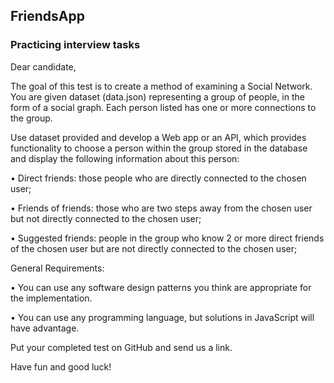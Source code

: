 ## FriendsApp

### Practicing interview tasks

Dear candidate,

The goal of this test is to create a method of examining a Social Network. You are given dataset (data.json) representing a group of people, in the form of a social graph. Each person listed has one or more connections to the group.

Use dataset provided and develop a Web app or an API, which provides functionality to choose a person within the group stored in the database and display the following information about this person:

• Direct friends: those people who are directly connected to the chosen user;

• Friends of friends: those who are two steps away from the chosen user but not directly connected to the chosen user;

• Suggested friends: people in the group who know 2 or more direct friends of the chosen user but are not directly connected to the chosen user;

General Requirements:

• You can use any software design patterns you think are appropriate for the implementation.

• You can use any programming language, but solutions in JavaScript will have advantage.

Put your completed test on GitHub and send us a link.


Have fun and good luck!

